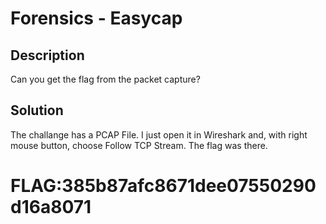 # Forensics - Easycap

## Description

Can you get the flag from the packet capture?

## Solution

The challange has a PCAP File. I just open it in Wireshark and, with right mouse button, choose Follow TCP Stream. The flag was there.
# FLAG:385b87afc8671dee07550290d16a8071
